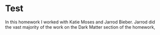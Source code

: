 # Test
In this homework I worked with Katie Moses and Jarrod Bieber. 
Jarrod did the vast majority of the work on the Dark Matter section of the homework,
